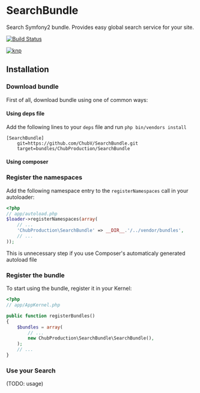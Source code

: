 SearchBundle
================

Search Symfony2 bundle. Provides easy global search service for your site.

[![Build Status](https://secure.travis-ci.org/ChubV/SearchBundle.png)](http://travis-ci.org/ChubV/SearchBundle)

[![knp](http://knpbundles.com/ChubV/SearchBundle/badge-short)](http://knpbundles.com/ChubV/SearchBundle)


Installation
------------

### Download bundle

First of all, download bundle using one of common ways:

#### Using deps file

Add the following lines to your `deps` file and run `php bin/vendors install`

```
[SearchBundle]
    git=https://github.com/ChubV/SearchBundle.git
    target=bundles/ChubProduction/SearchBundle
```

#### Using composer

### Register the namespaces

Add the following namespace entry to the `registerNamespaces` call
in your autoloader:

``` php
<?php
// app/autoload.php
$loader->registerNamespaces(array(
    // ...
    'ChubProduction\SearchBundle' => __DIR__.'/../vendor/bundles',
    // ...
));
```

This is unnecessary step if you use Composer's automaticaly generated autoload file

### Register the bundle

To start using the bundle, register it in your Kernel:

``` php
<?php
// app/AppKernel.php

public function registerBundles()
{
    $bundles = array(
        // ...
        new ChubProduction\SearchBundle\SearchBundle(),
    );
    // ...
}
```

### Use your Search

(TODO: usage)